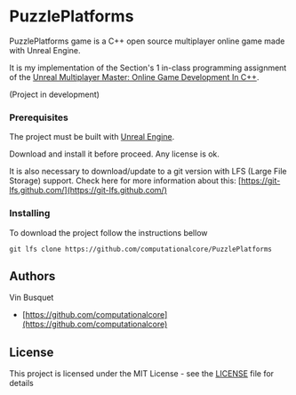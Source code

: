# PuzzlePlatforms
PuzzlePlatforms game is a C++ open source multiplayer online game made with Unreal Engine.

It is my implementation of the Section's 1 in-class programming assignment of the [Unreal Multiplayer Master: Online Game Development In C++](https://www.udemy.com/course/unrealmultiplayer/).

(Project in development)


### Prerequisites

The project must be built with [Unreal Engine](https://www.unrealengine.com/en-US/).

Download and install it before proceed. Any license is ok.

It is also necessary to download/update to a git version with LFS (Large File Storage) support. Check here for more
information about this: [https://git-lfs.github.com/](https://git-lfs.github.com/)

### Installing

To download the project follow the instructions bellow

```
git lfs clone https://github.com/computationalcore/PuzzlePlatforms 
```


## Authors
Vin Busquet
* [https://github.com/computationalcore](https://github.com/computationalcore)

## License

This project is licensed under the MIT License - see the [LICENSE](LICENSE) file for details
